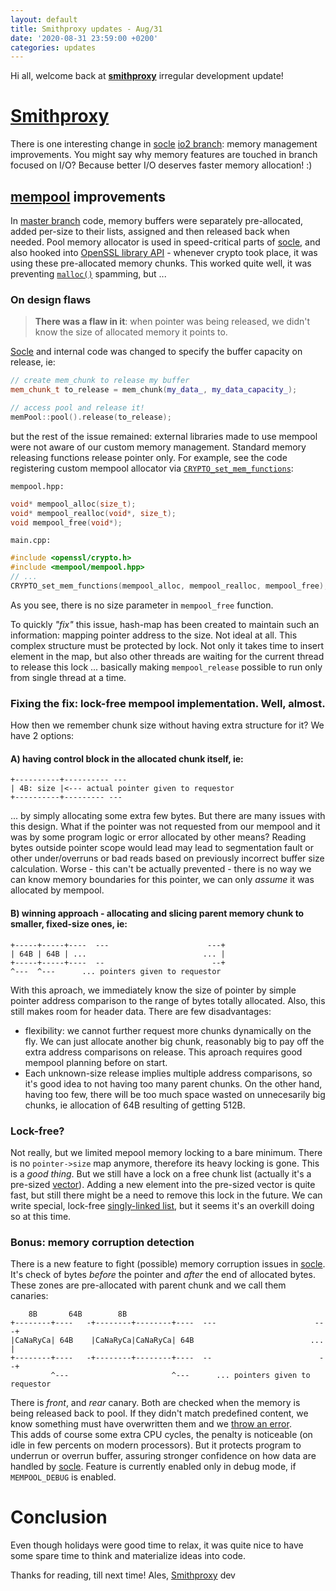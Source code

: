 ```yaml
---
layout: default
title: Smithproxy updates - Aug/31
date: '2020-08-31 23:59:00 +0200'
categories: updates
---
```


Hi all,
welcome back at [**smithproxy**](https://www.smithproxy.org "Your favorite project's homepage") irregular development update!

# [Smithproxy](https://www.smithproxy.org "Your favorite project's homepage")
There is one interesting change in [socle](https://github.com/astibal/socle/ "smithproxy foundation socket library")  [io2 branch](https://github.com/astibal/socle/tree/io2/ "currently in-development branch focused on IO improvements"): memory management improvements. You might say why memory features are touched in branch focused on I/O? Because better I/O deserves faster memory allocation! :)

## [mempool](https://github.com/astibal/socle/tree/master/common/mempool "home-brew memory management using pools of pre-allocated memory chunks") improvements
In [master branch](https://github.com/astibal/smithproxy/tree/master/) code, memory buffers were separately pre-allocated, added per-size to their lists, assigned and then released back when needed. 
Pool memory allocator is used in speed-critical parts of [socle](https://github.com/astibal/socle/ "smithproxy foundation socket library"), and also hooked into [OpenSSL library API](https://www.openssl.org/docs/man1.1.1/man3/) - whenever crypto took place, it was using these pre-allocated memory chunks.
This worked quite well, it was preventing [ `malloc()`]("https://man7.org/linux/man-pages/man3/malloc.3.html" "standard library memory allocation function") spamming, but ... 

### On design flaws

> **There was a flaw in it**: when pointer was being released, we didn't know the size of allocated memory it points to. 

[Socle](https://github.com/astibal/socle/ "smithproxy foundation socket library") and internal code was changed to specify the buffer capacity on release, ie:
```C++
// create mem_chunk to release my buffer
mem_chunk_t to_release = mem_chunk(my_data_, my_data_capacity_);

// access pool and release it!
memPool::pool().release(to_release);
```
but the rest of the issue remained:  external libraries made to use mempool were not aware of our custom memory management. 
Standard memory releasing functions release pointer only. For example, see the code registering custom mempool allocator via [`CRYPTO_set_mem_functions`](https://www.openssl.org/docs/man1.1.1/man3/CRYPTO_set_mem_functions.html):

`mempool.hpp:`
```C
void* mempool_alloc(size_t);  
void* mempool_realloc(void*, size_t);  
void mempool_free(void*);
```
`main.cpp:`   
```C
#include <openssl/crypto.h>
#include <mempool/mempool.hpp>
// ...
CRYPTO_set_mem_functions(mempool_alloc, mempool_realloc, mempool_free);
``` 
As you see, there is no size parameter in `mempool_free` function.

To quickly *"fix"* this issue, hash-map has been created to maintain such an information: mapping pointer address to the size. Not ideal at all.  This complex structure must be protected by lock. 
Not only it takes time to insert element in the map, but also other threads are waiting  for the current thread to release this lock ... basically making `mempool_release` possible to run only from single thread at a time.

### Fixing the fix: lock-free mempool implementation. Well, almost.

How then we remember chunk size without having extra structure for it? 
We have 2 options:

#### A) having **control block in the allocated chunk** itself, ie:
```
+----------+---------- ---
| 4B: size |<--- actual pointer given to requestor
+----------+--------- ---
```
... by simply allocating some extra few bytes. But there are many issues with this design.
What if the pointer was not requested from our mempool and it was by some program logic or error allocated by other means? Reading bytes outside pointer scope would lead may lead to segmentation fault or other under/overruns or bad reads based on previously incorrect buffer size calculation.
Worse - this can't be actually prevented  - there is no way we can know memory boundaries for this pointer, we can only *assume* it was allocated by mempool. 

#### B) winning approach - allocating and **slicing parent memory chunk** to smaller, fixed-size ones, ie:
```
+-----+-----+----  ---                      ---+
| 64B | 64B | ...                          ... |
+-----+-----+----  --                        --+
^---  ^---      ... pointers given to requestor 
```
With this aproach, we immediately know the size of pointer by simple pointer address comparison to the range  of bytes totally allocated. Also, this still makes room for header data.
There are few disadvantages: 
* flexibility: we cannot further request more chunks dynamically on the fly. We can just allocate another big chunk, reasonably big to pay off the extra address comparisons on release. This aproach requires good mempool planning before on start.
* Each unknown-size release implies multiple address comparisons, so it's good idea to not having too many  parent chunks. On the other hand, having too few, there will be too much space wasted on unnecesarily big chunks, ie allocation of 64B resulting of getting 512B. 


### Lock-free?
Not really, but we limited mepool memory locking to  a bare minimum. There is no `pointer->size` map anymore, therefore its heavy locking is gone. This is a *good thing*. 
But we still have a lock on a free chunk list (actually it's a pre-sized [vector](https://en.cppreference.com/w/cpp/container/vector "fast standard library container")). Adding a new element into the pre-sized vector is quite fast, but still there might be a need to remove this lock in the future. We can write special, lock-free [singly-linked list](https://en.wikipedia.org/wiki/Linked_list#Singly_linked_list), but it seems it's an overkill doing so at this time.   

### Bonus: memory corruption detection
There is a new feature to fight (possible) memory corruption issues in [socle](https://github.com/astibal/socle/ "smithproxy foundation socket library"). It's check of bytes *before* the pointer and *after* the end of allocated bytes. These zones are pre-allocated with parent chunk and we call them canaries:

```
    8B       64B        8B  
+--------+----   -+--------+--------+----  ---                      ---+
|CaNaRyCa| 64B    |CaNaRyCa|CaNaRyCa| 64B                          ... |
+--------+----   -+--------+--------+----  --                        --+
         ^---                       ^---      ... pointers given to requestor 
```
There is *front*, and *rear* canary. Both are checked when the memory is being released back to pool. If they didn't match predefined content, we know something must have overwritten them and we [throw an error](https://en.wikipedia.org/w/index.php?title=Throw_command&redirect=no "... making the program to handle some exceptional condition").  
This adds of course some extra CPU cycles, the penalty is noticeable (on idle in few percents on modern processors).   But it protects program to underrun or overrun buffer, assuring stronger confidence on how data are handled by [socle](https://github.com/astibal/socle/ "smithproxy foundation socket library"). 
Feature is currently enabled only in debug mode, if `MEMPOOL_DEBUG` is enabled.

# Conclusion
Even though holidays were good time to relax, it was quite nice to have some spare time to think and materialize ideas into code. 

Thanks for reading, till next time!
  Ales, [Smithproxy](https://www.smithproxy.org "Your favorite project's homepage") dev
